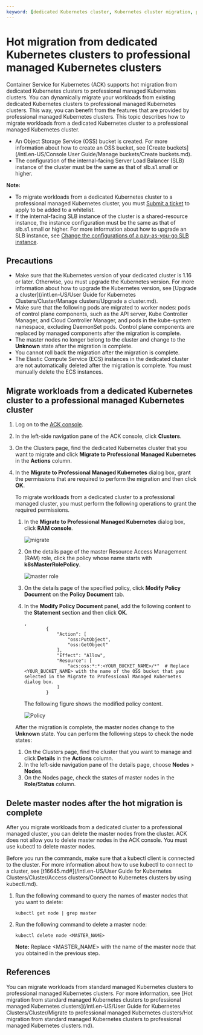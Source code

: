 ```yaml
---
keyword: [dedicated Kubernetes cluster, Kubernetes cluster migration, professional managed Kubernetes cluster]
---
```


# Hot migration from dedicated Kubernetes clusters to professional managed Kubernetes clusters

Container Service for Kubernetes \(ACK\) supports hot migration from dedicated Kubernetes clusters to professional managed Kubernetes clusters. You can dynamically migrate your workloads from existing dedicated Kubernetes clusters to professional managed Kubernetes clusters. This way, you can benefit from the features that are provided by professional managed Kubernetes clusters. This topic describes how to migrate workloads from a dedicated Kubernetes cluster to a professional managed Kubernetes cluster.

-   An Object Storage Service \(OSS\) bucket is created. For more information about how to create an OSS bucket, see [Create buckets](/intl.en-US/Console User Guide/Manage buckets/Create buckets.md).
-   The configuration of the internal-facing Server Load Balancer \(SLB\) instance of the cluster must be the same as that of slb.s1.small or higher.

**Note:**

-   To migrate workloads from a dedicated Kubernetes cluster to a professional managed Kubernetes cluster, you must [Submit a ticket](https://workorder-intl.console.aliyun.com/console.htm) to apply to be added to a whitelist.
-   If the internal-facing SLB instance of the cluster is a shared-resource instance, the instance configuration must be the same as that of slb.s1.small or higher. For more information about how to upgrade an SLB instance, see [Change the configurations of a pay-as-you-go SLB instance]().

## Precautions

-   Make sure that the Kubernetes version of your dedicated cluster is 1.16 or later. Otherwise, you must upgrade the Kubernetes version. For more information about how to upgrade the Kubernetes version, see [Upgrade a cluster](/intl.en-US/User Guide for Kubernetes Clusters/Cluster/Manage clusters/Upgrade a cluster.md).
-   Make sure that the following pods are migrated to worker nodes: pods of control plane components, such as the API server, Kube Controller Manager, and Cloud Controller Manager, and pods in the kube-system namespace, excluding DaemonSet pods. Control plane components are replaced by managed components after the migration is complete.
-   The master nodes no longer belong to the cluster and change to the **Unknown** state after the migration is complete.
-   You cannot roll back the migration after the migration is complete.
-   The Elastic Compute Service \(ECS\) instances in the dedicated cluster are not automatically deleted after the migration is complete. You must manually delete the ECS instances.

## Migrate workloads from a dedicated Kubernetes cluster to a professional managed Kubernetes cluster

1.  Log on to the [ACK console](https://cs.console.aliyun.com).

2.  In the left-side navigation pane of the ACK console, click **Clusters**.

3.  On the Clusters page, find the dedicated Kubernetes cluster that you want to migrate and click **Migrate to Professional Managed Kubernetes** in the **Actions** column.

4.  In the **Migrate to Professional Managed Kubernetes** dialog box, grant the permissions that are required to perform the migration and then click **OK**.

    To migrate workloads from a dedicated cluster to a professional managed cluster, you must perform the following operations to grant the required permissions.

    1.  In the **Migrate to Professional Managed Kubernetes** dialog box, click **RAM console**.

        ![migrate](https://static-aliyun-doc.oss-accelerate.aliyuncs.com/assets/img/en-US/6261403261/p269274.png)

    2.  On the details page of the master Resource Access Management \(RAM\) role, click the policy whose name starts with **k8sMasterRolePolicy**.

        ![master role](https://static-aliyun-doc.oss-accelerate.aliyuncs.com/assets/img/en-US/8260651261/p263338.png)

    3.  On the details page of the specified policy, click **Modify Policy Document** on the **Policy Document** tab.

    4.  In the **Modify Policy Document** panel, add the following content to the **Statement** section and then click **OK**.

        ```
        ,
                {
                    "Action": [
                        "oss:PutObject",
                        "oss:GetObject"
                    ],
                    "Effect": "Allow",
                    "Resource": [
                        "acs:oss:*:*:<YOUR_BUCKET_NAME>/*"  # Replace <YOUR_BUCKET_NAME> with the name of the OSS bucket that you selected in the Migrate to Professional Managed Kubernetes dialog box. 
                    ]
                }
        ```

        The following figure shows the modified policy content.

        ![Policy](https://static-aliyun-doc.oss-accelerate.aliyuncs.com/assets/img/en-US/9260651261/p263342.png)

    After the migration is complete, the master nodes change to the **Unknown** state. You can perform the following steps to check the node states:

    1.  On the Clusters page, find the cluster that you want to manage and click **Details** in the **Actions** column.
    2.  In the left-side navigation pane of the details page, choose **Nodes** \> **Nodes**.
    3.  On the Nodes page, check the states of master nodes in the **Role/Status** column.

## Delete master nodes after the hot migration is complete

After you migrate workloads from a dedicated cluster to a professional managed cluster, you can delete the master nodes from the cluster. ACK does not allow you to delete master nodes in the ACK console. You must use kubectl to delete master nodes.

Before you run the commands, make sure that a kubectl client is connected to the cluster. For more information about how to use kubectl to connect to a cluster, see [t16645.md\#](/intl.en-US/User Guide for Kubernetes Clusters/Cluster/Access clusters/Connect to Kubernetes clusters by using kubectl.md).

1.  Run the following command to query the names of master nodes that you want to delete:

    ```
    kubectl get node | grep master
    ```

2.  Run the following command to delete a master node:

    ```
    kubectl delete node <MASTER_NAME>
    ```

    **Note:** Replace <MASTER\_NAME\> with the name of the master node that you obtained in the previous step.


## References

You can migrate workloads from standard managed Kubernetes clusters to professional managed Kubernetes clusters. For more information, see [Hot migration from standard managed Kubernetes clusters to professional managed Kubernetes clusters](/intl.en-US/User Guide for Kubernetes Clusters/Cluster/Migrate to professional managed Kubernetes clusters/Hot migration from standard managed Kubernetes clusters to professional managed Kubernetes clusters.md).

